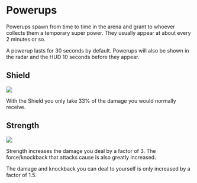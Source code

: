 Powerups
========

Powerups spawn from time to time in the arena and grant to whoever collects them a temporary super power. They usually appear at about every 2 minutes or so.

A powerup lasts for 30 seconds by default. Powerups will also be shown in the radar and the HUD 10 seconds before they appear.

Shield
------

![](http://pics.nexuizninjaz.com/images/l2ycopxlaclk58xpvek8.jpg)

With the Shield you only take 33% of the damage you would normally receive.

Strength
--------

![](http://pics.nexuizninjaz.com/images/suftloljmy2uaj2p2mrv.jpg)

Strength increases the damage you deal by a factor of 3. The force/knockback that attacks cause is also greatly increased.

The damage and knockback you can deal to yourself is only increased by a factor of 1.5.